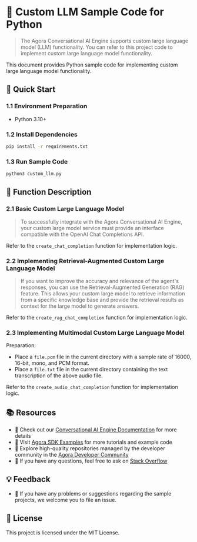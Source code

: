 # 🌟 Custom LLM Sample Code for Python

> The Agora Conversational AI Engine supports custom large language model (LLM) functionality. You can refer to this project code to implement custom large language model functionality.

This document provides Python sample code for implementing custom large language model functionality.

## 🚀 Quick Start

### 1.1 Environment Preparation

- Python 3.10+

### 1.2 Install Dependencies

```bash
pip install -r requirements.txt
```

### 1.3 Run Sample Code

```bash
python3 custom_llm.py
```

## 📖 Function Description

### 2.1 Basic Custom Large Language Model

> To successfully integrate with the Agora Conversational AI Engine, your custom large model service must provide an interface compatible with the OpenAI Chat Completions API.

Refer to the `create_chat_completion` function for implementation logic.

### 2.2 Implementing Retrieval-Augmented Custom Large Language Model

> If you want to improve the accuracy and relevance of the agent's responses, you can use the Retrieval-Augmented Generation (RAG) feature. This allows your custom large model to retrieve information from a specific knowledge base and provide the retrieval results as context for the large model to generate answers.

Refer to the `create_rag_chat_completion` function for implementation logic.

### 2.3 Implementing Multimodal Custom Large Language Model

Preparation:
 - Place a `file.pcm` file in the current directory with a sample rate of 16000, 16-bit, mono, and PCM format.
 - Place a `file.txt` file in the current directory containing the text transcription of the above audio file.

Refer to the `create_audio_chat_completion` function for implementation logic.

## 📚 Resources

- 📖 Check out our [Conversational AI Engine Documentation](https://doc.agora.io/doc/convoai/restful/landing-page) for more details
- 🧩 Visit [Agora SDK Examples](https://github.com/AgoraIO) for more tutorials and example code
- 👥 Explore high-quality repositories managed by the developer community in the [Agora Developer Community](https://github.com/AgoraIO-Community)
- 💬 If you have any questions, feel free to ask on [Stack Overflow](https://stackoverflow.com/questions/tagged/agora.io)

## 💡 Feedback

- 🤖 If you have any problems or suggestions regarding the sample projects, we welcome you to file an issue.

## 📜 License

This project is licensed under the MIT License.